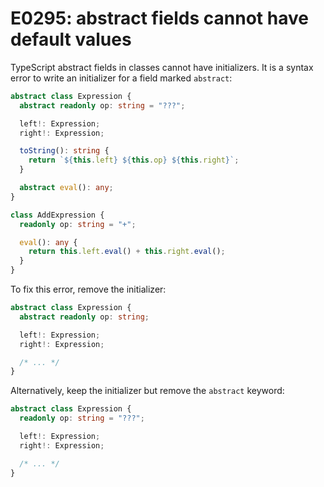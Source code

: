 # E0295: abstract fields cannot have default values

TypeScript abstract fields in classes cannot have initializers. It is a syntax
error to write an initializer for a field marked `abstract`:

```typescript
abstract class Expression {
  abstract readonly op: string = "???";

  left!: Expression;
  right!: Expression;

  toString(): string {
    return `${this.left} ${this.op} ${this.right}`;
  }

  abstract eval(): any;
}

class AddExpression {
  readonly op: string = "+";

  eval(): any {
    return this.left.eval() + this.right.eval();
  }
}
```

To fix this error, remove the initializer:

```typescript
abstract class Expression {
  abstract readonly op: string;

  left!: Expression;
  right!: Expression;

  /* ... */
}
```

Alternatively, keep the initializer but remove the `abstract` keyword:

```typescript
abstract class Expression {
  readonly op: string = "???";

  left!: Expression;
  right!: Expression;

  /* ... */
}
```
